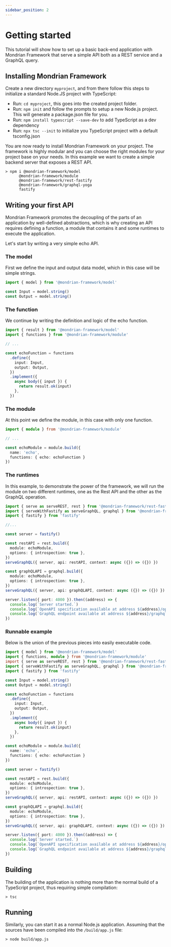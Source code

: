 ```yaml
---
sidebar_position: 2
---
```


# Getting started

This tutorial will show how to set up a basic back-end application with Mondrian Framework 
that serve a simple API both as a REST service and a GraphQL query.

## Installing Mondrian Framework

Create a new directory `myproject`, and from there follow this steps to initialize a standard 
Node.JS project with TypeScript:

- Run: `cd myproject`, this goes into the created project folder.
- Run: `npm init` and follow the prompts to setup a new Node.js project. This will generate a package.json file for you.
- Run: `npm install typescript --save-dev` to add TypeScript as a dev dependency
- Run: `npx tsc --init` to initialize you TypeScript project with a default tsconfig.json

You are now ready to install Mondrian Framework on your project. The framework is highly modular 
and you can choose the right modules for your project base on your needs. In this example we want 
to create a simple backend server that exposes a REST API.

```
> npm i @mondrian-framework/model 
      @mondrian-framework/module 
      @mondrian-framework/rest-fastify 
      @mondrian-framework/graphql-yoga
      fastify
```

## Writing your first API

Mondrian Framework promotes the decoupling of the parts of an application by well-defined abstractions, 
which is why creating an API requires defining a function, a module that contains it and some runtimes 
to execute the application.

Let's start by writing a very simple echo API.

### The model

First we define the input and output data model, which in this case will be simple strings.

```ts showLineNumbers
import { model } from '@mondrian-framework/model'

const Input = model.string()
const Output = model.string()
```

### The function

We continue by writing the definition and logic of the echo function.

```ts showLineNumbers
import { result } from '@mondrian-framework/model'
import { functions } from '@mondrian-framework/module'

// ...

const echoFunction = functions
  .define({
    input: Input,
    output: Output,
  })
  .implement({
    async body({ input }) {    
      return result.ok(input)
    },
  })
```

### The module
At this point we define the module, in this case with only one function.

```ts showLineNumbers
import { module } from '@mondrian-framework/module'

// ...

const echoModule = module.build({
  name: 'echo',
  functions: { echo: echoFunction }
})
```

### The runtimes

In this example, to demonstrate the power of the framework, we will run the module on two 
different runtimes, one as the Rest API and the other as the GraphQL operation.

```ts showLineNumbers
import { serve as serveREST, rest } from '@mondrian-framework/rest-fastify'
import { serveWithFastify as serveGraphQL, graphql } from '@mondrian-framework/graphql-yoga'
import { fastify } from 'fastify'

//...

const server = fastify()

const restAPI = rest.build({
  module: echoModule,
  options: { introspection: true },
})
serveGraphQL({ server, api: restAPI, context: async ({}) => ({}) })

const graphQLAPI = graphql.build({
  module: echoModule,
  options: { introspection: true },
})
serveGraphQL({ server, api: graphQLAPI, context: async ({}) => ({}) })

server.listen({ port: 4000 }).then((address) => {
  console.log(`Server started.`)
  console.log(`OpenAPI specification available at address ${address}/openapi`)
  console.log(`GraphQL endpoint available at address ${address}/graphql`)
})
```

### Runnable example

Below is the union of the previous pieces into easily executable code.

```ts showLineNumbers
import { model } from '@mondrian-framework/model'
import { functions, module } from '@mondrian-framework/module'
import { serve as serveREST, rest } from '@mondrian-framework/rest-fastify'
import { serveWithFastify as serveGraphQL, graphql } from '@mondrian-framework/graphql-yoga'
import { fastify } from 'fastify'

const Input = model.string()
const Output = model.string()

const echoFunction = functions
  .define({
    input: Input,
    output: Output,
  })
  .implement({
    async body({ input }) {    
      return result.ok(input)
    },
  })

const echoModule = module.build({
  name: 'echo',
  functions: { echo: echoFunction }
})

const server = fastify()

const restAPI = rest.build({
  module: echoModule,
  options: { introspection: true },
})
serveGraphQL({ server, api: restAPI, context: async ({}) => ({}) })

const graphQLAPI = graphql.build({
  module: echoModule,
  options: { introspection: true },
})
serveGraphQL({ server, api: graphQLAPI, context: async ({}) => ({}) })

server.listen({ port: 4000 }).then((address) => {
  console.log(`Server started.`)
  console.log(`OpenAPI specification available at address ${address}/openapi`)
  console.log(`GraphQL endpoint available at address ${address}/graphql`)
})
```

## Building

The building of the application is nothing more than the normal build of a 
TypeScript project, thus requiring simple compilation:

```
> tsc
```

## Running

Similarly, you can start it as a normal Node.js application. Assuming that the 
sources have been compiled into the `/build/app.js` file:
```
> node build/app.js
```
